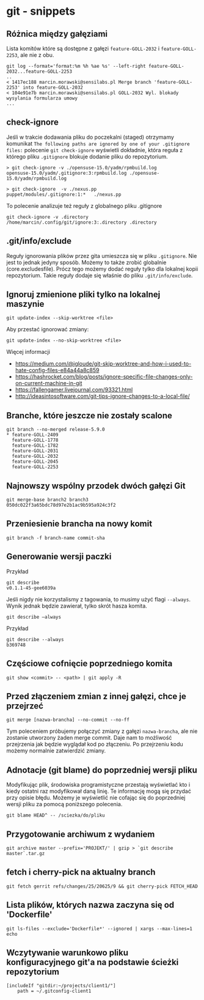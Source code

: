# git - snippets

## Różnica między gałęziami

Lista komitów które są dostępne z gałęzi `feature-GOLL-2032` i `feature-GOLL-2253`, ale nie z obu.

```
git log --format='format:%m %h %ae %s' --left-right feature-GOLL-2032...feature-GOLL-2253
..
< 1417ec188 marcin.morawski@sensilabs.pl Merge branch 'feature-GOLL-2253' into feature-GOLL-2032
< 104e91e7b marcin.morawski@sensilabs.pl GOLL-2032 Wyl. blokady wysylania formularza umowy
...
````

## check-ignore
Jeśli w trakcie dodawania pliku do poczekalni (staged) otrzymamy komunikat `The following paths are ignored by one of your .gitignore files:` polecenie `git check-ignore` wyświetli dokładnie, która reguła z którego pliku `.gitignore` blokuje dodanie pliku do repozytorium.

```
> git check-ignore -v ./opensuse-15.0/yadm/rpmbuild.log
opensuse-15.0/yadm/.gitignore:3:rpmbuild.log ./opensuse-15.0/yadm/rpmbuild.log

> git check-ignore  -v ./nexus.pp
puppet/modules/.gitignore:1:*   ./nexus.pp
```

To polecenie analizuje też reguły z globalnego pliku .gitignore

```
git check-ignore -v .directory
/home/marcin/.config/git/ignore:3:.directory .directory

```

## .git/info/exclude
Reguły ignorowania plików przez gita umieszcza się w pliku `.gitignore`. Nie jest to jednak jedyny sposób.
Możemy to także zrobić globalnie (core.excludesfile). Prócz tego możemy dodać reguły tylko dla lokalnej kopii repozytorium.
Takie reguły dodaje się właśnie do pliku `.git/info/exclude`.


## Ignoruj zmienione pliki tylko na lokalnej maszynie

```
git update-index --skip-worktree <file>
```

Aby przestać ignorować zmiany:
```
git update-index --no-skip-worktree <file>
```

Więcej informacji
 * https://medium.com/@igloude/git-skip-worktree-and-how-i-used-to-hate-config-files-e84a44a8c859
 * https://hashrocket.com/blog/posts/ignore-specific-file-changes-only-on-current-machine-in-git
 * https://fallengamer.livejournal.com/93321.html
 * http://ideasintosoftware.com/git-tips-ignore-changes-to-a-local-file/

## Branche, które jeszcze nie zostały scalone

```
git branch --no-merged release-5.9.0
* feature-GOLL-2409
  feature-GOLL-1778
  feature-GOLL-1782
  feature-GOLL-2031
  feature-GOLL-2032
  feature-GOLL-2045
  feature-GOLL-2253
```

## Najnowszy wspólny przodek dwóch gałęzi Git
```
git merge-base branch2 branch3
050dc022f3a65bdc78d97e2b1ac9b595a924c3f2
```

## Przeniesienie brancha na nowy komit
```
git branch -f branch-name commit-sha
```

## Generowanie wersji paczki

Przykład
```
git describe
v0.1.1-45-gee6039a
```

Jeśli nigdy nie korzystalismy z tagowania, to musimy użyć flagi `--always`.
Wynik jednak będzie zawierał, tylko skrót hasza komita.
```
git describe —always
```

Przykład
```
git describe --always
b369748
```

## Częściowe cofnięcie poprzedniego komita
```
git show <commit> -- <path> | git apply -R
```

## Przed złączeniem zmian z innej gałęzi, chce je przejrzeć

```
git merge [nazwa-brancha] --no-commit --no-ff
```

Tym poleceniem próbujemy połączyć zmiany z gałęzi `nazwa-brancha`, ale nie zostanie utworzony żaden merge commit. Daje nam to możliwość przejrzenia jak będzie wyglądał kod po złączeniu. Po przejrzeniu kodu możemy normalnie zatwierdzić zmiany.

## Adnotacje (git blame) do poprzedniej wersji pliku

Modyfikując plik, środowiska programistyczne przestają wyświetlać kto i kiedy ostatni raz modyfikował daną linię.
Te informację mogą się przydać przy opisie błędu. Możemy je wyświetlić nie cofając się do poprzedniej wersji pliku za pomocą poniższego polecenia.

```
git blame HEAD^ -- /sciezka/do/pliku
```

## Przygotowanie archiwum z wydaniem

```
git archive master --prefix='PROJEKT/' | gzip > `git describe master`.tar.gz
```

## fetch i cherry-pick na aktualny branch

`git fetch gerrit refs/changes/25/20625/9 && git cherry-pick FETCH_HEAD`


## Lista plików, których nazwa zaczyna się od 'Dockerfile'

`git ls-files --exclude='Dockerfile*' --ignored | xargs --max-lines=1  echo`

## Wczytywanie warunkowo pliku konfiguracyjnego git'a na podstawie ścieżki repozytorium

```
[includeIf "gitdir:~/projects/client1/"]
    path = ~/.gitconfig-client1
```
